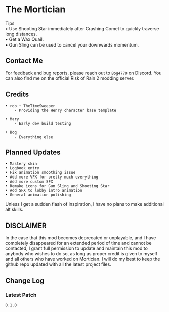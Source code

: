 # The Mortician

Tips<br/>
• Use Shooting Star immediately after Crashing Comet to quickly traverse long distances.<br/>
• Get a Wax Quail.<br/>
• Gun Sling can be used to cancel your downwards momentum.

## Contact Me
For feedback and bug reports, please reach out to `Bog4770` on Discord. You can also find me on the official Risk of Rain 2 modding server.

## Credits
```
• rob + TheTimeSweeper
    - Providing the Henry character base template
    
• Mary
    - Early dev build testing
    
• Bog
    - Everything else
```

## Planned Updates
```
• Mastery skin
• Logbook entry
• Fix animation smoothing issue
• Add more VFX for pretty much everything
• Add more custom SFX
• Remake icons for Gun Sling and Shooting Star
• Add SFX to lobby intro animation
• General animation polishing
```

Unless I get a sudden flash of inspiration, I have no plans to make additional alt skills.

## DISCLAIMER

In the case that this mod becomes deprecated or unplayable, and I have completely disappeared for an extended period of time and cannot be contacted, I grant full permission to update and maintain this mod to anybody who wishes to do so, as long as proper credit is given to myself and all others who have worked on Mortician. I will do my best to keep the github repo updated with all the latest project files.

## Change Log

### Latest Patch
`0.1.0`
```
```
